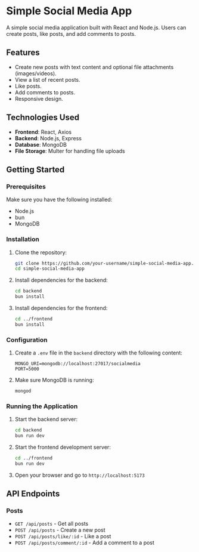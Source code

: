 # Simple Social Media App

A simple social media application built with React and Node.js. Users can create posts, like posts, and add comments to posts.

## Features

- Create new posts with text content and optional file attachments (images/videos).
- View a list of recent posts.
- Like posts.
- Add comments to posts.
- Responsive design.

## Technologies Used

- **Frontend**: React, Axios
- **Backend**: Node.js, Express
- **Database**: MongoDB
- **File Storage**: Multer for handling file uploads

## Getting Started

### Prerequisites

Make sure you have the following installed:

- Node.js
- bun
- MongoDB

### Installation

1. Clone the repository:

    ```sh
    git clone https://github.com/your-username/simple-social-media-app.git
    cd simple-social-media-app
    ```

2. Install dependencies for the backend:

    ```sh
    cd backend
    bun install
    ```

3. Install dependencies for the frontend:

    ```sh
    cd ../frontend
    bun install
    ```

### Configuration

1. Create a `.env` file in the `backend` directory with the following content:

    ```plaintext
    MONGO_URI=mongodb://localhost:27017/socialmedia
    PORT=5000
    ```

2. Make sure MongoDB is running:

    ```sh
    mongod
    ```

### Running the Application

1. Start the backend server:

    ```sh
    cd backend
    bun run dev
    ```

2. Start the frontend development server:

    ```sh
    cd ../frontend
    bun run dev
    ```

3. Open your browser and go to `http://localhost:5173`

## API Endpoints

### Posts

- `GET /api/posts` - Get all posts
- `POST /api/posts` - Create a new post
- `POST /api/posts/like/:id` - Like a post
- `POST /api/posts/comment/:id` - Add a comment to a post

